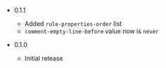 * 0.1.1
  * Added `rule-properties-order` list
  * `comment-empty-line-before` value now is `never`

* 0.1.0
  * Initial release